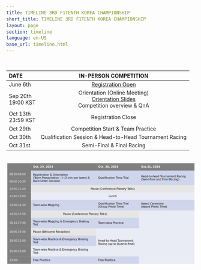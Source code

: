 ```yaml
---
title: TIMELINE 3RD F1TENTH KOREA CHAMPIONSHIP
short_title: TIMELINE 3RD F1TENTH KOREA CHAMPIONSHIP
layout: page
section: timeline
language: en-US
base_url: timeline.html
---
```

<br>

| DATE | IN-PERSON COMPETITION |
|:---|:---:|
| June 6th | [Registration Open](https://docs.google.com/forms/d/e/1FAIpQLSc8hK-SnthwWaVjcNTqFdi9nbaxAi6ImTIuK7bMWi-5cbc5zw/viewform) |
| Sep 20th <br> 19:00 KST |Orientation (Online Meeting) <br> [Orientation Slides](../images/ICCAS2024F1tenthOrientation0920.pdf) <br> Competition overview & QnA |
| Oct 13th <br> 23:59 KST | Registration Close |
| Oct 29th | Competition Start & Team Practice |
| Oct 30th | Qualification Session & Head-to-Head Tournament Racing |
| Oct 31st | Semi-Final & Final Racing |

<br>

<div style="text-align: center;">
    <img src="../images/timetable.png" lt="Competition Schedule" width="1200">
</div>

<!-- | DATE | IN-PERSON COMPETITION |
|:---|:---:|
| June 6th | [Registration opens](https://docs.google.com/forms/d/1ycNog7lz3oYiwzHIJfmzt0CW0E1GGCBMy1FUQ7ij1AI/viewform?edit_requested=true) |
| Sep 20th <br> 19:00 KST |Orientation (Online Meeting) <br> [Meeting Link](https://unist-kr.zoom.us/j/87812180691) <br> Demonstrate expectations, prospective participants can ask questions |
| Sep 29th <br> 23:59 KST | Registration closes |
| Oct 28th | Competition Start |
| Oct 29th | Team Practice |
| Oct 30th | Qualification Session & Head-to-Head tournament racing |
| Oct 31th | Semi-Final & Final Racing | -->



<!-- competition<br> 
| Oct 17th | Introduction to F1/10th Challenges , Lectures on Autonomous Driving Technology |
| Oct 18th | Race Day(Time Trial) |
| Oct 19th | Race Day(Head to Head) , Award Ceremony -->
